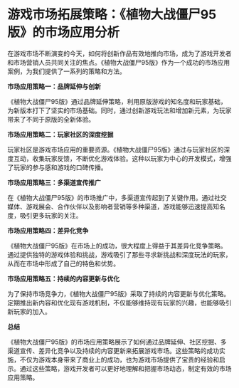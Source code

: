# 游戏市场拓展策略：《植物大战僵尸95版》的市场应用分析

在游戏市场不断演变的今天，如何将创新作品有效地推向市场，成为了游戏开发者和市场营销人员共同关注的焦点。《植物大战僵尸95版》作为一个成功的市场应用案例，为我们提供了一系列的策略和方法。

**市场应用策略一：品牌延伸与创新**

《植物大战僵尸95版》通过品牌延伸策略，利用原版游戏的知名度和玩家基础，为新版本打下了坚实的市场基础。同时，通过创新游戏玩法和增加新元素，为玩家带来了不同于原版的全新体验。

**市场应用策略二：玩家社区的深度挖掘**

玩家社区是游戏市场应用的重要资源。《植物大战僵尸95版》通过与玩家社区的深度互动，收集玩家反馈，不断优化游戏体验。这种以玩家为中心的开发模式，增强了玩家的参与感和游戏的口碑传播。

**市场应用策略三：多渠道宣传推广**

在《植物大战僵尸95版》的市场推广中，多渠道宣传起到了关键作用。通过社交媒体、游戏展会、合作伙伴以及影响者营销等多种渠道，游戏能够迅速提高知名度，吸引更多玩家的关注。

**市场应用策略四：差异化竞争**

《植物大战僵尸95版》在市场上的成功，很大程度上得益于其差异化竞争策略。通过提供独特的游戏体验和挑战，游戏吸引了那些寻求新挑战和深度玩法的玩家，从而在市场中形成了自己的特色和优势。

**市场应用策略五：持续的内容更新与优化**

为了保持市场竞争力，《植物大战僵尸95版》采取了持续的内容更新与优化策略。定期推出新内容和优化现有游戏机制，不仅能够维持现有玩家的兴趣，也能够吸引新玩家的加入。

**总结**

《植物大战僵尸95版》的市场应用策略展示了如何通过品牌延伸、社区挖掘、多渠道宣传、差异化竞争以及持续的内容更新来拓展游戏市场。这些策略的成功实施，不仅为游戏本身带来了商业上的成功，也为游戏市场提供了宝贵的经验和启示。通过这些策略，游戏开发者可以更好地理解和把握市场动态，制定有效的市场应用策略。
